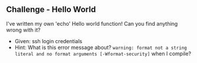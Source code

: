 ## Challenge - Hello World
I've written my own 'echo' Hello world function! Can you find anything wrong with it? 

- Given: ssh login credentials
- Hint: What is this error message about? `warning: format not a string literal and no format arguments [-Wformat-security]` when I compile?
